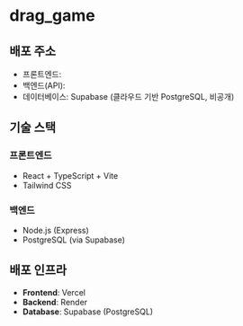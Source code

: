 # drag_game

## 배포 주소

- 프론트엔드:
- 백엔드(API):
- 데이터베이스: Supabase (클라우드 기반 PostgreSQL, 비공개)

## 기술 스택

### 프론트엔드

- React + TypeScript + Vite
- Tailwind CSS

### 백엔드

- Node.js (Express)
- PostgreSQL (via Supabase)

## 배포 인프라

- **Frontend**: Vercel
- **Backend**: Render
- **Database**: Supabase (PostgreSQL)
